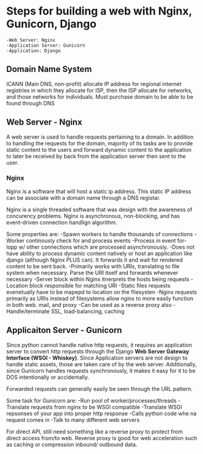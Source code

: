 # Steps for building a web with Nginx, Gunicorn, Django

    -Web Server: Nginx
    -Application Server: Gunicorn
    -Application: Django

## Domain Name System

ICANN (Main DNS, non-profit) allocate IP address for regional internet
registries in which they allocate for ISP, then the ISP allocate for networks,
and those networks for individuals. Must purchase domain to be able to be found
through DNS 

## Web Server - Nginx

A web server is used to handle requests pertaining to a domain. In addition to
handling the requests for the domain, majority of its tasks are to provide
static content to the users and forward dynamic content to the application to
later be received by back from the application server then sent to the user.

### Nginx

Nginx is a software that will host a static ip address. This static IP address
can be associate with a domain name through a DNS registar.

Nginx is a single threaded software that was design with the awareness of
concurency problems. Nginx is asynchronous, non-blocking, and has event-driven
connection handlign algorithm.

Some properties are:
    -Spawn workers to handle thousands of connections
        -Worker continously check for and process events
        -Process in event for-lopp w/ other connections which are processed 
        asynchronously.
    -Does not have ability to process dynamic content natively or host an
    application like django (although Nginx PLUS can). It forwards it and wait
    for rendered content to be sent back.
    -Primarily works with URIs, translating to file system when necessary. 
    Parse the URI itself and forwards whenever necessary
    -Server block within Nginx itnerprets the hosts being requests
    -Location block responsible for matching URI
    -Static files requests evenetually have to be mapepd to location on 
    the filesysten
    -Nginx requests primarily as URIs instead of filesystems allow nginx to 
    more easily function in both web. mail, and proxy
    -Can be used as a reverse proxy also
    -Handle/terminate SSL, load-balancing, caching

## Applicaiton Server - Gunicorn

Since python cannot handle native http requests, it requires an application
server to convert http requests through the Django **Web Server Gateway
Interface (WSGI - Whiskey)**. Since Application servers are not design to handle static
assets, those are taken care of by the web server. Additionally, since Gunicorn
handles requests synchronously, it makes it easy for it to be DOS intentionally
or accidentally. 

Forwarded requests can generally easily be seen through the URL pattern.

Some task for Gunicorn are:
    -Run pool of worker/processes/threads
    -Translate requests from nginx to be WSGI compatible
    -Translate WSGI repsonses of your app into proper http response
    -Calls python code whe na request comes in
    -Talk to many different web servers

For direct API, still need something like a reverse proxy to protect from
direct access from/to web. Reverse proxy is good for web acceleration such as
caching or compression inbound/ outbound data.

